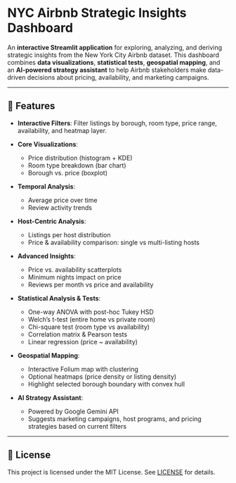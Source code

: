 # NYC Airbnb Strategic Insights Dashboard

An **interactive Streamlit application** for exploring, analyzing, and deriving strategic insights from the New York City Airbnb dataset. This dashboard combines **data visualizations**, **statistical tests**, **geospatial mapping**, and an **AI-powered strategy assistant** to help Airbnb stakeholders make data-driven decisions about pricing, availability, and marketing campaigns.

---

## 🚀 Features

* **Interactive Filters**: Filter listings by borough, room type, price range, availability, and heatmap layer.
* **Core Visualizations**:

  * Price distribution (histogram + KDE)
  * Room type breakdown (bar chart)
  * Borough vs. price (boxplot)
* **Temporal Analysis**:

  * Average price over time
  * Review activity trends
* **Host-Centric Analysis**:

  * Listings per host distribution
  * Price & availability comparison: single vs multi-listing hosts
* **Advanced Insights**:

  * Price vs. availability scatterplots
  * Minimum nights impact on price
  * Reviews per month vs price and availability
* **Statistical Analysis & Tests**:

  * One-way ANOVA with post-hoc Tukey HSD
  * Welch’s t-test (entire home vs private room)
  * Chi-square test (room type vs availability)
  * Correlation matrix & Pearson tests
  * Linear regression (price \~ availability)
* **Geospatial Mapping**:

  * Interactive Folium map with clustering
  * Optional heatmaps (price density or listing density)
  * Highlight selected borough boundary with convex hull
* **AI Strategy Assistant**:

  * Powered by Google Gemini API
  * Suggests marketing campaigns, host programs, and pricing strategies based on current filters

---

## 📜 License

This project is licensed under the MIT License. See [LICENSE](LICENSE) for details.
